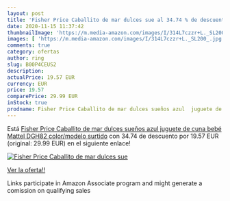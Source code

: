 ```yaml
---
layout: post
title: 'Fisher Price Caballito de mar dulces sue al 34.74 % de descuento'
date: 2020-11-15 11:37:42
thumbnailImage: 'https://m.media-amazon.com/images/I/314L7czzr+L._SL200_.jpg'
images: [ 'https://m.media-amazon.com/images/I/314L7czzr+L._SL200_.jpg' ]
comments: true
category: ofertas
author: ring
slug: B00P4CEUS2
description:
actualPrice: 19.57 EUR
currency: EUR
price: 19.57
comparePrice: 29.99 EUR
inStock: true
prodname: Fisher Price Caballito de mar dulces sueños azul  juguete de cuna bebé  Mattel DGH82    color/modelo surtido
---
```


Está [Fisher Price Caballito de mar dulces sueños azul  juguete de cuna bebé  Mattel DGH82    color/modelo surtido](https://www.amazon.es/dp/B00P4CEUS2/?tag=tolees-21) con 34.74 de descuento por 19.57 EUR (original: 29.99 EUR) en el siguiente enlace!

[![Fisher Price Caballito de mar dulces sue](https://m.media-amazon.com/images/I/314L7czzr+L._SL200_.jpg)](https://www.amazon.es/dp/B00P4CEUS2/?tag=tolees-21)

[Ver la oferta!!](https://www.amazon.es/dp/B00P4CEUS2/?tag=tolees-21)

Links participate in Amazon Associate program and might generate a comission on qualifying sales


